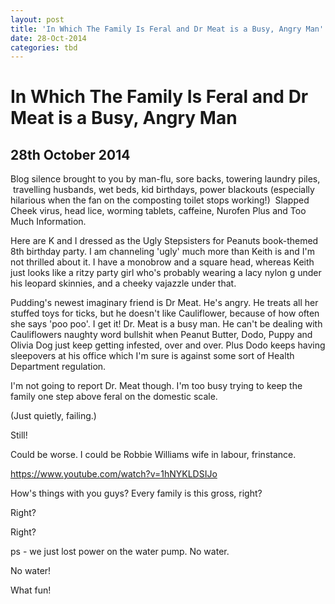 ```yaml
---
layout: post
title: 'In Which The Family Is Feral and Dr Meat is a Busy, Angry Man'
date: 28-Oct-2014
categories: tbd
---
```


# In Which The Family Is Feral and Dr Meat is a Busy, Angry Man

## 28th October 2014

Blog silence brought to you by man-flu,   sore backs,   towering laundry piles,    travelling husbands, wet beds, kid birthdays, power blackouts (especially hilarious when the fan on the composting toilet stops working!)  Slapped Cheek virus, head lice, worming tablets, caffeine, Nurofen Plus and Too Much Information.

Here are K and I dressed as the Ugly Stepsisters for Peanuts book-themed 8th birthday party. I am channeling 'ugly' much more than Keith is and I'm not thrilled about it. I have a monobrow and a square head, whereas Keith just looks like a ritzy party girl who's probably wearing a lacy nylon g under his leopard skinnies, and a cheeky vajazzle under that.

<p <img class="photo-horiz" src="https://scontent-b.xx.fbcdn.net/hphotos-xpa1/v/t1.0-9/10353554_10152891184016869_7423485305997115724_n.jpg?oh=b1a7d60e4b5624e68639048464f0bfb7&amp;oe=54B30692" /></p>

Pudding's newest imaginary friend is Dr Meat. He's angry. He treats all her stuffed toys for ticks, but he doesn't like Cauliflower, because of how often she says 'poo poo'. I get it! Dr. Meat is a busy man. He can't be dealing with Cauliflowers naughty word bullshit when Peanut Butter, Dodo, Puppy and Olivia Dog just keep getting infested, over and over. Plus Dodo keeps having sleepovers at his office which I'm sure is against some sort of Health Department regulation.

I'm not going to report Dr. Meat though. I'm too busy trying to keep the family one step above feral on the domestic scale.

(Just quietly, failing.)

Still!

Could be worse. I could be Robbie Williams wife in labour, frinstance.

https://www.youtube.com/watch?v=1hNYKLDSIJo

How's things with you guys? Every family is this gross, right?

Right?

Right?

ps - we just lost power on the water pump. No water.

No water!

What fun!
